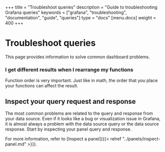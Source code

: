 +++
title = "Troubleshoot queries"
description = "Guide to troubleshooting Grafana queries"
keywords = ["grafana", "troubleshooting", "documentation", "guide", "queries"]
type = "docs"
[menu.docs]
weight = 400
+++

# Troubleshoot queries

This page provides information to solve common dashboard problems.

### I get different results when I rearrange my functions

Function order is very important. Just like in math, the order that you place your functions can affect the result.

## Inspect your query request and response

The most common problems are related to the query and response from your data source. Even if it looks
like a bug or visualization issue in Grafana, it is almost always a problem with the data source query or
the data source response. Start by inspecting your panel query and response.

For more information, refer to [Inspect a panel]({{< relref "../panels/inspect-panel.md" >}}).
